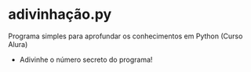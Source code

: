 # adivinhação.py
Programa simples para aprofundar os conhecimentos em Python (Curso Alura)
- Adivinhe o número secreto do programa!
